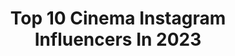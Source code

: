 ---
title: Top 10 Cinema Instagram Influencers In 2023
description: >-
  Find top cinema Instagram influencers in 2023. Most popular hashtags: #photography #love #nature.
platform: Instagram
hits: 9384
text_top: Analyze the most popular Instagram accounts on inBeat.
text_bottom: Our search engine has 9384 Instagram influencers like this for you to connect with.
profiles:
  - username: "lynncinema"
    fullname: >-
      Cinéma
    bio: >-
      One of the oldest cinema pages of instagram. You’ll find some personal reviews, facts, quotes and everything cinema-related.
    location: "India"
    followers: 124113
    engagement: 294
    commentsToLikes: 0.015809
    id: ck13440czulad0i19xnj7a4yv
    verified: false
    hashtags: "#redweapon, #arri, #arrialexamini, #steadicam"
  - username: "sennabellod"
    fullname: >-
      Senna Bellod
    bio: >-
      senna@cinemates.amsterdam YouTubekanaal🎥:
    location: "Netherlands"
    followers: 311546
    engagement: 841
    commentsToLikes: 0.003866
    id: ck14hti9pc23k0i19f9peeevd
    verified: false
    hashtags: "#gekregen"
  - username: "sjomanart"
    fullname: >-
      Jacob Sjoman
    bio: >-
      Golf & Travel Inspiration 🌎 International Photographer/Cinematographer Contact: info@sjomanart.com ⛳️GolfWRX🚁📸🎬🎥 YouTube:Jacob Sjoman
    location: "Sweden"
    followers: 19472
    engagement: 393
    commentsToLikes: 0.043313
    id: ck0tz6ir3p8980i19s6abva0m
    verified: false
    hashtags: ""
  - username: "imshrihan"
    fullname: >-
      Shrihan
    bio: >-
      Na gamyam cinema Respect Women #BB6👁PEOPLE’s Winner shrihanactor@gmail.com Fan of NTR & SURIYA😍 Oct-19🍼
    location: "India"
    followers: 382629
    engagement: 2593
    commentsToLikes: 0.004247
    id: ck5cch9u8hcwq0i11y585smzz
    verified: false
    hashtags: "#voteforshrihan, #bbflashback, #wearewithyoushrihan, #supportshrihan"
  - username: "avidaemsalvador"
    fullname: >-
      A Vida Em Salvador
    bio: >-
      👨🏽‍💻 Salvador por Caio Costa - @blogcitario e cinema @cinemaemsalvador 📧 Publicidade: caiovcosta@gmail.com ⬇️ Acesse o blog para + dicas
    location: "Brazil"
    followers: 138244
    engagement: 297
    commentsToLikes: 0.020931
    id: ck1342ymxufug0i19lh2bionm
    verified: false
    hashtags: "#salvadorbahia, #avidaemsalvador, #salvador, #bahia"
  - username: "gossiproomoff"
    fullname: >-
      Gossip Room
    bio: >-
      Bienvenue 👋 Twitter et TikTok : GossipRoomOff ✉️ : gossiproom@marmeladz.com #news #travel #food #tv #cinema #media
    location: "France"
    followers: 2229913
    engagement: 392
    commentsToLikes: 0.005735
    id: ck15puxoxzr560i19a5btshve
    verified: true
    hashtags: "#picoftheday, #cinema, #videooftheday, #avengers"
  - username: "aydavii"
    fullname: >-
      Ayda Dehnavi
    bio: >-
      studied cinema Persian
    location: "Turkey"
    followers: 23316
    engagement: 227
    commentsToLikes: 0.012234
    id: ck9wi97g919iv0j78vggdd4vp
    verified: false
    hashtags: "#girl, #summer, #blackandwhite, #fashion"
  - username: "olivertakac"
    fullname: >-
      Oliver Takáč
    bio: >-
      photographer,colorist,cinematographer born in the shadows of the tallest building takac.oliver@gmail.com
    location: "United Kingdom"
    followers: 195510
    engagement: 217
    commentsToLikes: 0.007531
    id: ck0tzzuf6s6ow0i1910yyei2c
    verified: false
    hashtags: "#makemomentsmega, #momentbyoliver, #xiaomi12tseries, #horses"
  - username: "ferryrusli"
    fullname: >-
      Ferry Rusli
    bio: >-
      Cinematographer Godox supported by @doss.id Contact: ferryrusli@ymail.com
    location: "Indonesia"
    followers: 24973
    engagement: 207
    commentsToLikes: 0.083335
    id: ck0vxk91ezb3m0i19u0u7eqr1
    verified: false
    hashtags: "#kohfersuting, #erafone, #rwsmoments, #masterclassbyerafone"
  - username: "pattri.lc"
    fullname: >-
      P A T R I C I A   L Ó P E Z
    bio: >-
      📍LC, Galicia, Spain Sonriendo, que es gerundio✨ 📥 p.lcarballeira@gmail.com Youtube Channel & Cinematic Dron Session in Galicia⤵️
    location: "Spain"
    followers: 4809
    engagement: 633
    commentsToLikes: 0.090978
    id: ck9hc6zevk1ak0j78buqmc3z5
    verified: false
    hashtags: "#landscape, #nature, #shein, #selfie"
---